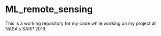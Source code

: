 # ML_remote_sensing

This is a working repository for my code while working on my project at NASA's SARP 2019. 
